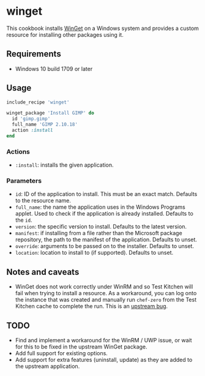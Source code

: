 # winget

This cookbook installs [WinGet](https://github.com/microsoft/winget-cli) on a
Windows system and provides a custom resource for installing other packages
using it.

## Requirements

-   Windows 10 build 1709 or later

## Usage

```ruby
include_recipe 'winget'

winget_package 'Install GIMP' do
  id 'gimp.gimp'
  full_name 'GIMP 2.10.18'
  action :install
end
```

### Actions

-   `:install`: installs the given application.

### Parameters

-   `id`: ID of the application to install. This must be an exact match.
    Defaults to the resource name.
-   `full_name`: the name the application uses in the Windows Programs applet.
    Used to check if the application is already installed. Defaults to the
    `id`.
-   `version`: the specific version to install. Defaults to the latest version.
-   `manifest`: if installing from a file rather than the Microsoft package
    repository, the path to the manifest of the application. Defaults to unset.
-   `override`: arguments to be passed on to the installer. Defaults to unset.
-   `location`: location to install to (if supported). Defaults to unset.

## Notes and caveats

-   WinGet does not work correctly under WinRM and so Test Kitchen will fail
    when trying to install a resource. As a workaround, you can log onto the
    instance that was created and manually run `chef-zero` from the Test
    Kitchen cache to complete the run. This is an 
    [upstream bug](/microsoft/winget-cli/issues/256).

## TODO

-   Find and implement a workaround for the WinRM / UWP issue, or wait for this
    to be fixed in the upstream WinGet package.
-   Add full support for existing options.
-   Add support for extra features (uninstall, update) as they are added to
    the upstream application.
